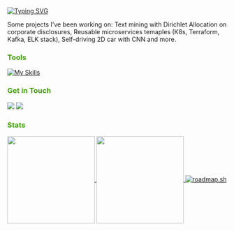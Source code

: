 <a href="https://git.io/typing-svg">
  <img src="https://readme-typing-svg.herokuapp.com?font=Fira+Code&duration=3000&pause=1000&color=419F07&width=435&lines=Sebastian" alt="Typing SVG"/>
</a>

Some projects I've been working on: Text mining with Dirichlet Allocation on corporate disclosures, Reusable microservices temaples (K8s, Terraform, Kafka, ELK stack), Self-driving 2D car with CNN and more.

<h3 style="color: #419F07;">
  Tools
</h3>

[![My Skills](https://skillicons.dev/icons?i=aws,kubernetes,docker,ruby,postgresql,py,java,typescript,nodejs,express,react)](https://skillicons.dev)

<h3 style="color: #419F07;">
 Get in Touch
</h3>


<a target="_blank" href="https://www.linkedin.com/in/sebastian-mihai"><img src="https://img.shields.io/badge/-LinkedIn-0077B5?style=for-the-badge&logo=Linkedin&logoColor=white"></img></a>
<a target="_blank" href="mailto:mihaisebastian01@gmail.com"><img src="https://img.shields.io/badge/-Gmail-D14836?style=for-the-badge&logo=Gmail&logoColor=white"></img></a>

<h3 style="color: #419F07;">
 Stats
</h3>

<a href="https://github.com/sebastianmihai01/convoychat">
  <img height=200 align="center" src="https://github-readme-stats.vercel.app/api/top-langs?username=sebastianmihai01&layout=compact&langs_count=8&card_width=320&theme=transparent&text_color=419F07&title_color=ffffff&locale=nl" />
</a>
<a href="https://github.com/sebastianmihai01/github-readme-stats">
  <img height=200 align="center" src="https://github-readme-stats.vercel.app/api?username=sebastianmihai01&theme=transparent&text_color=419F07&title_color=ffffff&locale=nl&include_all_commits=true&rank_icon=github&hide_rank=true" />
</a>
<a href="https://roadmap.sh">
  <img src="https://roadmap.sh/card/wide/64b7cc4e6a01543ae2dd44aa?variant=dark&roadmaps=software-design-architecture%2Csystem-design%2Ckubernetes%2Csoftware-architect" alt="roadmap.sh"/>
</a>
